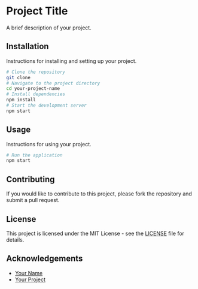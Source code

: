 # Project Title

A brief description of your project.

## Installation

Instructions for installing and setting up your project.
```bash
# Clone the repository
git clone
# Navigate to the project directory
cd your-project-name
# Install dependencies
npm install
# Start the development server
npm start
```
## Usage
Instructions for using your project.
```bash
# Run the application
npm start
```
## Contributing
If you would like to contribute to this project, please fork the repository and submit a pull request.
## License
This project is licensed under the MIT License - see the [LICENSE](LICENSE) file for details.
## Acknowledgements
- [Your Name](https://github.com/yourusername)
- [Your Project](https://github.com/yourusername/yourproject)